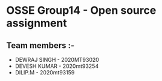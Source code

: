 OSSE Group14 - Open source assignment 
============================================

Team members :- 
----------------

* DEWRAJ SINGH    -   2020MT93020
* DEVESH KUMAR    -   2020mt93254
* DILIP.M         -   2020mt93159

